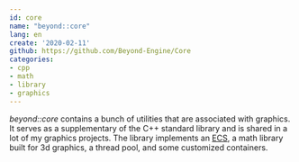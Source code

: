 ```yaml
---
id: core
name: "beyond::core"
lang: en
create: '2020-02-11'
github: https://github.com/Beyond-Engine/Core
categories:
- cpp
- math
- library
- graphics
---
```


*beyond::core* contains a bunch of utilities that are associated with graphics. It serves as a supplementary of the C++ standard library and is shared in a lot of my graphics projects. The library implements an [ECS](https://en.wikipedia.org/wiki/Entity_component_system), a math library built for 3d graphics, a thread pool, and some customized containers.
